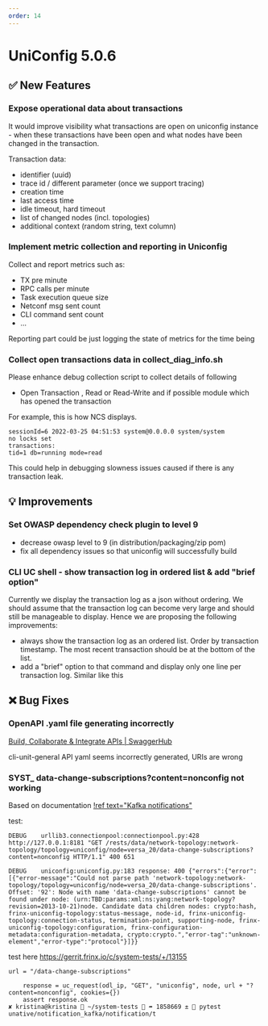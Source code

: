 ```yaml
---
order: 14
---
```


# UniConfig 5.0.6

## :white_check_mark: New Features

### Expose operational data about transactions

It would improve visibility what transactions are open on uniconfig instance - when these transactions have been open and what nodes have been changed in the transaction.

Transaction data:

- identifier (uuid)
- trace id / different parameter (once we support tracing)
- creation time
- last access time
- idle timeout, hard timeout
- list of changed nodes (incl. topologies)
- additional context (random string, text column)

### Implement metric collection and reporting in Uniconfig

Collect and report metrics such as:

- TX pre minute
- RPC calls per minute
- Task execution queue size
- Netconf msg sent count
- CLI command sent count
- …

Reporting part could be just logging the state of metrics for the time being

### Collect open transactions data in collect_diag_info.sh

Please enhance debug collection script to collect details of following
+ Open Transaction , Read or Read-Write and if possible module which has opened the transaction

For example, this is how NCS displays.

```
sessionId=6 2022-03-25 04:51:53 system@0.0.0.0 system/system
no locks set
transactions:
tid=1 db=running mode=read
```

This could help in debugging slowness issues caused if there is any transaction leak.

## :bulb: Improvements

### Set OWASP dependency check plugin to level 9

- decrease owasp level to 9 (in distribution/packaging/zip pom)
- fix all dependency issues so that uniconfig will successfully build

### CLI UC shell - show transaction log in ordered list & add "brief option"

Currently we display the transaction log as a json without ordering. 
We should assume that the transaction log can become very large and should still be manageable to display. 
Hence we are proposing the following improvements:

- always show the transaction log as an ordered list. Order by transaction timestamp. The most recent transaction should be at the bottom of the list.
- add a "brief" option to that command and display only one line per transaction log. Similar like this 

## :x: Bug Fixes

### OpenAPI .yaml file generating incorrectly

[Build, Collaborate & Integrate APIs | SwaggerHub](https://app.swaggerhub.com/apis-docs/Frinx/uniconfig/latest#/cli-unit-generic/rpc_cli-unit-generic%3Aexecute-and-read)

cli-unit-general API yaml seems incorrectly generated, URIs are wrong

### SYST_ data-change-subscriptions?content=nonconfig not working

Based on documentation [!ref text="Kafka notifications"](../user-guide/uniconfig-operations/kafka-notifications/#subscription-to-data-change-events)

test:

```
DEBUG    urllib3.connectionpool:connectionpool.py:428 http://127.0.0.1:8181 "GET /rests/data/network-topology:network-topology/topology=uniconfig/node=versa_20/data-change-subscriptions?content=nonconfig HTTP/1.1" 400 651
```
```
DEBUG    uniconfig:uniconfig.py:183 response: 400 {"errors":{"error":[{"error-message":"Could not parse path 'network-topology:network-topology/topology=uniconfig/node=versa_20/data-change-subscriptions'. Offset: '92': Node with name 'data-change-subscriptions' cannot be found under node: (urn:TBD:params:xml:ns:yang:network-topology?revision=2013-10-21)node. Candidate data children nodes: crypto:hash, frinx-uniconfig-topology:status-message, node-id, frinx-uniconfig-topology:connection-status, termination-point, supporting-node, frinx-uniconfig-topology:configuration, frinx-configuration-metadata:configuration-metadata, crypto:crypto.","error-tag":"unknown-element","error-type":"protocol"}]}}
```

test here https://gerrit.frinx.io/c/system-tests/+/13155

```
url = "/data-change-subscriptions"

    response = uc_request(odl_ip, "GET", "uniconfig", node, url + "?content=nonconfig", cookies={})
    assert response.ok
✘ kristina@kristina  ~/system-tests  ➦ 1858669 ±  pytest unative/notification_kafka/notification/t
```
